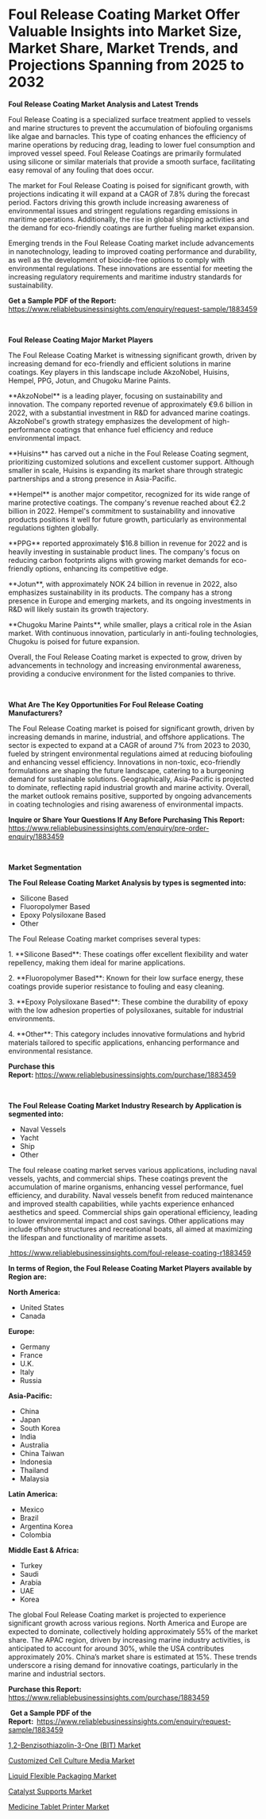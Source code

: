 <p><h1>Foul Release Coating Market Offer Valuable Insights into Market Size, Market Share, Market Trends, and Projections Spanning from 2025 to 2032</h1></p><p><strong>Foul Release Coating Market Analysis and Latest Trends</strong></p>
<p><p>Foul Release Coating is a specialized surface treatment applied to vessels and marine structures to prevent the accumulation of biofouling organisms like algae and barnacles. This type of coating enhances the efficiency of marine operations by reducing drag, leading to lower fuel consumption and improved vessel speed. Foul Release Coatings are primarily formulated using silicone or similar materials that provide a smooth surface, facilitating easy removal of any fouling that does occur.</p><p>The market for Foul Release Coating is poised for significant growth, with projections indicating it will expand at a CAGR of 7.8% during the forecast period. Factors driving this growth include increasing awareness of environmental issues and stringent regulations regarding emissions in maritime operations. Additionally, the rise in global shipping activities and the demand for eco-friendly coatings are further fueling market expansion. </p><p>Emerging trends in the Foul Release Coating market include advancements in nanotechnology, leading to improved coating performance and durability, as well as the development of biocide-free options to comply with environmental regulations. These innovations are essential for meeting the increasing regulatory requirements and maritime industry standards for sustainability.</p></p>
<p><strong>Get a Sample PDF of the Report:&nbsp;</strong> <a href="https://www.reliablebusinessinsights.com/enquiry/request-sample/1883459?utm_campaign=1873&utm_medium=2&utm_source=Github&utm_content=ia&utm_term=31012025&utm_id=foul-release-coating">https://www.reliablebusinessinsights.com/enquiry/request-sample/1883459</a></p>
<p>&nbsp;</p>
<p><strong>Foul Release Coating Major Market Players</strong></p>
<p><p>The Foul Release Coating Market is witnessing significant growth, driven by increasing demand for eco-friendly and efficient solutions in marine coatings. Key players in this landscape include AkzoNobel, Huisins, Hempel, PPG, Jotun, and Chugoku Marine Paints.</p><p>**AkzoNobel** is a leading player, focusing on sustainability and innovation. The company reported revenue of approximately €9.6 billion in 2022, with a substantial investment in R&D for advanced marine coatings. AkzoNobel's growth strategy emphasizes the development of high-performance coatings that enhance fuel efficiency and reduce environmental impact.</p><p>**Huisins** has carved out a niche in the Foul Release Coating segment, prioritizing customized solutions and excellent customer support. Although smaller in scale, Huisins is expanding its market share through strategic partnerships and a strong presence in Asia-Pacific.</p><p>**Hempel** is another major competitor, recognized for its wide range of marine protective coatings. The company's revenue reached about €2.2 billion in 2022. Hempel's commitment to sustainability and innovative products positions it well for future growth, particularly as environmental regulations tighten globally.</p><p>**PPG** reported approximately $16.8 billion in revenue for 2022 and is heavily investing in sustainable product lines. The company's focus on reducing carbon footprints aligns with growing market demands for eco-friendly options, enhancing its competitive edge.</p><p>**Jotun**, with approximately NOK 24 billion in revenue in 2022, also emphasizes sustainability in its products. The company has a strong presence in Europe and emerging markets, and its ongoing investments in R&D will likely sustain its growth trajectory.</p><p>**Chugoku Marine Paints**, while smaller, plays a critical role in the Asian market. With continuous innovation, particularly in anti-fouling technologies, Chugoku is poised for future expansion.</p><p>Overall, the Foul Release Coating market is expected to grow, driven by advancements in technology and increasing environmental awareness, providing a conducive environment for the listed companies to thrive.</p></p>
<p>&nbsp;</p>
<p><strong>What Are The Key Opportunities For Foul Release Coating Manufacturers?</strong></p>
<p><p>The Foul Release Coating market is poised for significant growth, driven by increasing demands in marine, industrial, and offshore applications. The sector is expected to expand at a CAGR of around 7% from 2023 to 2030, fueled by stringent environmental regulations aimed at reducing biofouling and enhancing vessel efficiency. Innovations in non-toxic, eco-friendly formulations are shaping the future landscape, catering to a burgeoning demand for sustainable solutions. Geographically, Asia-Pacific is projected to dominate, reflecting rapid industrial growth and marine activity. Overall, the market outlook remains positive, supported by ongoing advancements in coating technologies and rising awareness of environmental impacts.</p></p>
<p><strong>Inquire or Share Your Questions If Any Before Purchasing This Report:</strong> <a href="https://www.reliablebusinessinsights.com/enquiry/pre-order-enquiry/1883459?utm_campaign=1873&utm_medium=2&utm_source=Github&utm_content=ia&utm_term=31012025&utm_id=foul-release-coating">https://www.reliablebusinessinsights.com/enquiry/pre-order-enquiry/1883459</a></p>
<p>&nbsp;</p>
<p><strong>Market Segmentation</strong></p>
<p><strong>The Foul Release Coating Market Analysis by types is segmented into:</strong></p>
<p><ul><li>Silicone Based</li><li>Fluoropolymer Based</li><li>Epoxy Polysiloxane Based</li><li>Other</li></ul></p>
<p><p>The Foul Release Coating market comprises several types: </p><p>1. **Silicone Based**: These coatings offer excellent flexibility and water repellency, making them ideal for marine applications. </p><p>2. **Fluoropolymer Based**: Known for their low surface energy, these coatings provide superior resistance to fouling and easy cleaning. </p><p>3. **Epoxy Polysiloxane Based**: These combine the durability of epoxy with the low adhesion properties of polysiloxanes, suitable for industrial environments. </p><p>4. **Other**: This category includes innovative formulations and hybrid materials tailored to specific applications, enhancing performance and environmental resistance.</p></p>
<p><strong>Purchase this Report:&nbsp;</strong><a href="https://www.reliablebusinessinsights.com/purchase/1883459?utm_campaign=1873&utm_medium=2&utm_source=Github&utm_content=ia&utm_term=31012025&utm_id=foul-release-coating">https://www.reliablebusinessinsights.com/purchase/1883459</a></p>
<p>&nbsp;</p>
<p><strong>The Foul Release Coating Market Industry Research by Application is segmented into:</strong></p>
<p><ul><li>Naval Vessels</li><li>Yacht</li><li>Ship</li><li>Other</li></ul></p>
<p><p>The foul release coating market serves various applications, including naval vessels, yachts, and commercial ships. These coatings prevent the accumulation of marine organisms, enhancing vessel performance, fuel efficiency, and durability. Naval vessels benefit from reduced maintenance and improved stealth capabilities, while yachts experience enhanced aesthetics and speed. Commercial ships gain operational efficiency, leading to lower environmental impact and cost savings. Other applications may include offshore structures and recreational boats, all aimed at maximizing the lifespan and functionality of maritime assets.</p></p>
<p><a href="https://www.reliablebusinessinsights.com/foul-release-coating-r1883459?utm_campaign=1873&utm_medium=2&utm_source=Github&utm_content=ia&utm_term=31012025&utm_id=foul-release-coating">&nbsp;https://www.reliablebusinessinsights.com/foul-release-coating-r1883459</a></p>
<p><strong>In terms of Region, the Foul Release Coating Market Players available by Region are:</strong></p>
<p>
    <p> <strong> North America: </strong>
        <ul>
            <li>United States</li>
            <li>Canada</li>
        </ul>
        </p> 
    <p> <strong> Europe: </strong>
        <ul>
            <li>Germany</li>
            <li>France</li>
            <li>U.K.</li>
            <li>Italy</li>
            <li>Russia</li>
        </ul>
        </p> 
    <p> <strong> Asia-Pacific: </strong>
        <ul>
            <li>China</li>
            <li>Japan</li>
            <li>South Korea</li>
            <li>India</li>
            <li>Australia</li>
            <li>China Taiwan</li>
            <li>Indonesia</li>
            <li>Thailand</li>
            <li>Malaysia</li>
        </ul>
        </p> 
    <p> <strong> Latin America: </strong>
        <ul>
            <li>Mexico</li>
            <li>Brazil</li>
            <li>Argentina Korea</li>
            <li>Colombia</li>
        </ul>
        </p> 
    <p> <strong> Middle East & Africa: </strong>
        <ul>
            <li>Turkey</li>
            <li>Saudi</li>
            <li>Arabia</li>
            <li>UAE</li>
            <li>Korea</li>
        </ul>
    </p>
    </p>
<p><p>The global Foul Release Coating market is projected to experience significant growth across various regions. North America and Europe are expected to dominate, collectively holding approximately 55% of the market share. The APAC region, driven by increasing marine industry activities, is anticipated to account for around 30%, while the USA contributes approximately 20%. China’s market share is estimated at 15%. These trends underscore a rising demand for innovative coatings, particularly in the marine and industrial sectors.</p></p>
<p><strong>Purchase this Report: </strong><a href="https://www.reliablebusinessinsights.com/purchase/1883459?utm_campaign=1873&utm_medium=2&utm_source=Github&utm_content=ia&utm_term=31012025&utm_id=foul-release-coating">https://www.reliablebusinessinsights.com/purchase/1883459</a></p>
<p>&nbsp;<strong>Get a Sample PDF of the Report:&nbsp;&nbsp;</strong><a href="https://www.reliablebusinessinsights.com/enquiry/request-sample/1883459?utm_campaign=1873&utm_medium=2&utm_source=Github&utm_content=ia&utm_term=31012025&utm_id=foul-release-coating">https://www.reliablebusinessinsights.com/enquiry/request-sample/1883459</a></p>
<p><strong></strong></p>
<p><p><a href="https://www.linkedin.com/pulse/12-benzisothiazolin-3-one-bit-market-includes-complete-81qnc?utm_campaign=1873&utm_medium=2&utm_source=Github&utm_content=ia&utm_term=31012025&utm_id=foul-release-coating">1,2-Benzisothiazolin-3-One (BIT) Market</a></p><p><a href="https://www.linkedin.com/pulse/customized-cell-culture-media-industry-growth-opportunities-growing-emmmc?utm_campaign=1873&utm_medium=2&utm_source=Github&utm_content=ia&utm_term=31012025&utm_id=foul-release-coating">Customized Cell Culture Media Market</a></p><p><a href="https://github.com/schwminh2001101/Market-Research-Report-List-1/blob/main/liquid-flexible-packaging-market.md?utm_campaign=1873&utm_medium=2&utm_source=Github&utm_content=ia&utm_term=31012025&utm_id=foul-release-coating">Liquid Flexible Packaging Market</a></p><p><a href="https://github.com/rabiumofer/Market-Research-Report-List-1/blob/main/catalyst-supports-market.md?utm_campaign=1873&utm_medium=2&utm_source=Github&utm_content=ia&utm_term=31012025&utm_id=foul-release-coating">Catalyst Supports Market</a></p><p><a href="https://www.linkedin.com/pulse/swot-analysis-regional-outlook-deployment-revenue-forecasts-ujbac?utm_campaign=1873&utm_medium=2&utm_source=Github&utm_content=ia&utm_term=31012025&utm_id=foul-release-coating">Medicine Tablet Printer Market</a></p></p>